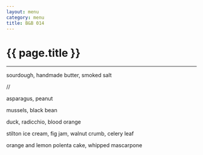 ```yaml
---
layout: menu
category: menu
title: B&B 014
---
```


{{ page.title }}
================


---

sourdough, handmade butter, smoked salt

//

asparagus, peanut

mussels, black bean

duck, radicchio, blood orange

stilton ice cream, fig jam, walnut crumb, celery leaf

orange and lemon polenta cake, whipped mascarpone
